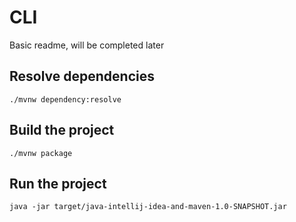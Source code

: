 # CLI
Basic readme, will be completed later

## Resolve dependencies
``./mvnw dependency:resolve``

## Build the project
``./mvnw package``

## Run the project
``java -jar target/java-intellij-idea-and-maven-1.0-SNAPSHOT.jar``